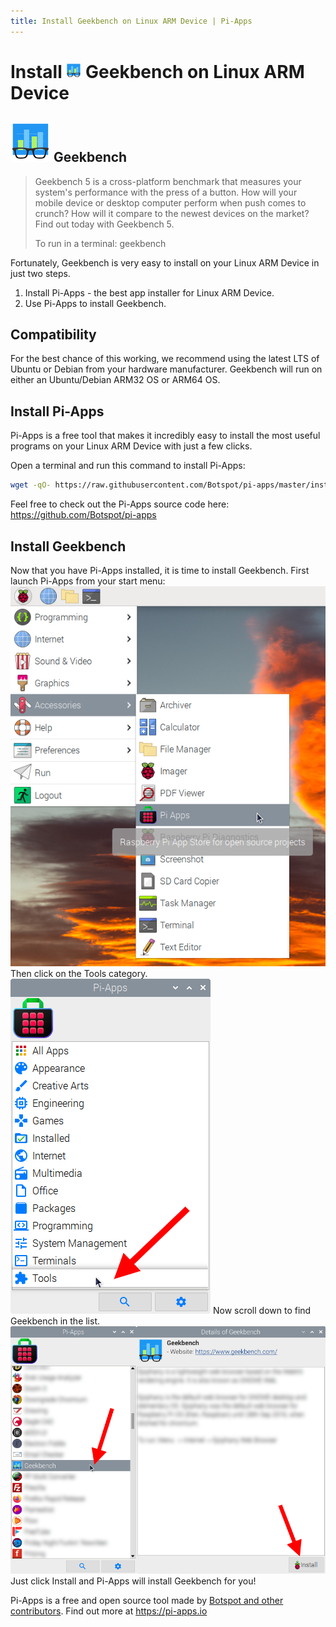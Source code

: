 ```yaml
---
title: Install Geekbench on Linux ARM Device | Pi-Apps
---
```

<div class="simple-install-content content">

# Install <img src="/img/app-icons/Geekbench/icon-64.png" height=24> Geekbench on Linux ARM Device

## <img src="/img/app-icons/Geekbench/icon-64.png"> Geekbench
> Geekbench 5 is a cross-platform benchmark that measures your system's performance with the press of a button. 
> How will your mobile device or desktop computer perform when push comes to crunch? 
> How will it compare to the newest devices on the market? 
> Find out today with Geekbench 5.
> 
> To run in a terminal: geekbench

Fortunately, Geekbench is very easy to install on your Linux ARM Device in just two steps.
1. Install Pi-Apps - the best app installer for Linux ARM Device.
2. Use Pi-Apps to install Geekbench.
</div>
<div class="simple-install-content content">

## Compatibility
For the best chance of this working, we recommend using the latest LTS of Ubuntu or Debian from your hardware manufacturer.
Geekbench will run on either an Ubuntu/Debian ARM32 OS or ARM64 OS.
</div>
<div class="simple-install-content content">

## Install Pi-Apps

Pi-Apps is a free tool that makes it incredibly easy to install the most useful programs on your Linux ARM Device with just a few clicks.

Open a terminal and run this command to install Pi-Apps:
```bash
wget -qO- https://raw.githubusercontent.com/Botspot/pi-apps/master/install | bash
```
Feel free to check out the Pi-Apps source code here: https://github.com/Botspot/pi-apps
</div>
<div class="simple-install-content content">

## Install Geekbench

Now that you have Pi-Apps installed, it is time to install Geekbench.
First launch Pi-Apps from your start menu:
<img src="/img/start-menu.png">
Then click on the Tools category.
<img src="/img/category-selections/Tools.png">
Now scroll down to find Geekbench in the list.
<img src="/img/app-icons/Geekbench/app-selection.png">
Just click Install and Pi-Apps will install Geekbench for you!
</div>
<div class="simple-install-content content">

Pi-Apps is a free and open source tool made by [Botspot and other contributors](/about/#contributors). Find out more at https://pi-apps.io
</div>
